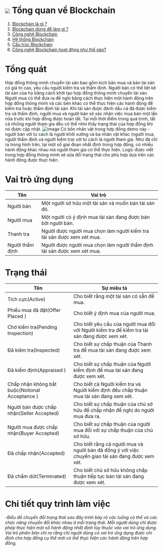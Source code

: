 # ![](https://user-images.githubusercontent.com/92350565/138580656-744676a8-a68d-40c4-aae6-823a798fcc3b.PNG) Tổng quan về Blockchain


1. [Blockchain là gì ?](https://github.com/NguyenHaDoanh/se07-24.1/blob/main/Definition/Blockchain)
2. [Blockchain dùng để làm gì ?](https://github.com/NguyenHaDoanh/se07-24.1/blob/main/Use/%E1%BB%A8ng%20d%E1%BB%A5ng)
3. [Công nghệ Blockchain](https://github.com/NguyenHaDoanh/se07-24.1/tree/main/Tech)
4. [Hệ thống Blockchain](https://github.com/NguyenHaDoanh/se07-24.1/blob/main/System/H%E1%BB%87%20th%E1%BB%91ng)
5. [Cấu trúc Blockchain](https://github.com/NguyenHaDoanh/se07-24.1/blob/main/Structure/C%E1%BA%A5u%20tr%C3%BAc)
6. [Công nghệ Blockchain hoạt động như thế nào?](https://github.com/NguyenHaDoanh/se07-24.1/blob/main/Operation/C%C3%A1ch%20ho%E1%BA%A1t%20%C4%91%E1%BB%99ng)
# Tổng quát
Hợp đồng thông minh chuyển tài sản bao gồm kịch bản mua và bán tài sản có giá trị cao, yêu cầu người kiểm tra và thẩm định. Người bán có thể liệt kê tài sản của họ bằng cách khởi tạo hợp đồng thông minh chuyển tài sản. Người mua có thể đưa ra đề nghị bằng cách thực hiện một hành động trên hợp đồng thông minh và các bên khác có thể thực hiện các hành động để kiểm tra hoặc thẩm định tài sản. Khi tài sản được đánh dấu cả đã được kiểm tra và thẩm định, người mua và người bán sẽ xác nhận việc mua bán một lần nữa trước khi hợp đồng được hoàn tất. Tại mỗi thời điểm trong quá trình, tất cả những người tham gia đều có thể nhìn thấy trạng thái của hợp đồng khi nó được cập nhật. 
![image](https://user-images.githubusercontent.com/86102398/138625413-45b50ebf-0624-4e74-b9f7-c432f29acedb.png)
Có bốn nhân vật trong hợp đồng demo này - người bán với tư cách là người khởi xướng và ba nhân vật khác (người mua, người thẩm định và người kiểm tra) với tư cách là người tham gia. Như đã chỉ ra trong hình trên, tại một số giai đoạn nhất định trong hợp đồng, có nhiều hành động khác nhau mà người tham gia có thể thực hiện. Logic được viết trong hợp đồng thông minh sẽ sửa đổi trạng thái cho phù hợp dựa trên các hành động được thực hiện. 
# Vai trò ứng dụng 
|Tên|Vai trò|
|---|-------|
|Người bán|Một người sở hữu một tài sản và muốn bán tài sản đó. |
|Người mua|Một người có ý định mua tài sản đang được bán bởi người bán. |
|Thanh tra|Người được người mua chọn làm người kiểm tra tài sản được xem xét mua. |
|Người thẩm định|Người được người mua chọn làm người thẩm định tài sản được xem xét mua. |

# Trạng thái
|Tên|Sự miêu tả|
|---|----------|
|Tích cực(Active)|Cho biết rằng một tài sản có sẵn để mua.|
|Phiếu mua đã đặt(Offer Placed )|Cho biết ý định mua của người mua.|
|Chờ kiểm tra(Pending Inspection)|Cho biết yêu cầu của người mua đối với Người kiểm tra để kiểm tra tài sản đang được xem xét.|
|Đã kiêm tra(Inspected)|Cho biết sự chấp thuận của Thanh tra để mua tài sản đang được xem xét.|
|Đã kiểm định(Appraised )|Cho biết sự chấp thuận của Người kiểm định để mua tài sản đang được xem xét. |
|Chấp nhận không bắt buộc(Notional Acceptance )|Cho biết cả Người kiểm tra và Người kiểm định đều chấp thuận mua tài sản đang xem xét. |
|Người bán được chấp nhận(Seller Accepted)|Cho biết sự chấp thuận của chủ sở hữu để chấp nhận đề nghị do người mua đưa ra. |
|Người mua được chấp nhận(Buyer Accepted) |Cho biết sự chấp thuận của người mua đối với sự chấp thuận của chủ sở hữu. |
|Đã chấp nhận(Accepted)|Cho biết rằng cả người mua và người bán đã đồng ý với việc chuyển giao tài sản đang được xem xét. |
|Đã chấm dứt(Terminated)|Cho biết chủ sở hữu không chấp thuận tiếp tục bán tài sản đang được xem xét. |
# Chi tiết quy trình làm việc
  -*Biểu đồ chuyển đổi trạng thái sau đây trình bày rõ các luồng có thể và các chức năng chuyển đổi khác nhau ở mỗi trạng thái. Mỗi người dùng chỉ được phép thực hiện một số hành động nhất định tùy thuộc vào vai trò ứng dụng. Vai trò phiên bản chỉ ra rằng chỉ người dùng có vai trò ứng dụng được chỉ định cho hợp đồng cụ thể mới có thể thực hiện các hành động trên hợp đồng.* 
